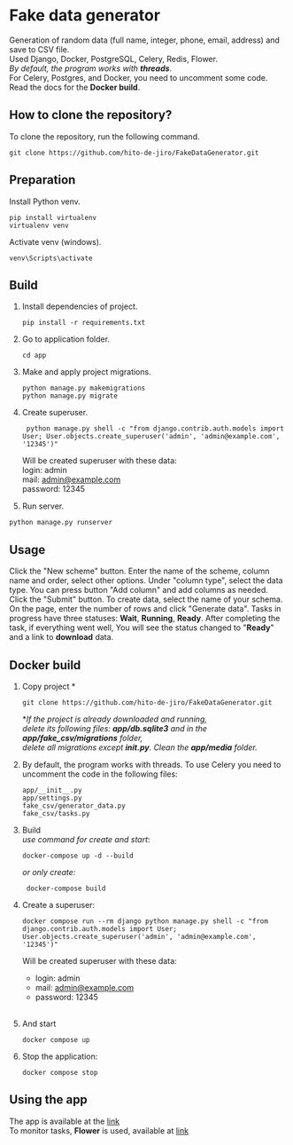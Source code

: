 Fake data generator
===================
Generation of random data (full name, integer, phone, email, address)
and save to CSV file.<br>
Used Django, Docker, PostgreSQL, Celery, Redis, Flower.<br>
_By default, the program works with_ _**threads**_.<br>
For Celery, Postgres, and Docker, you need to uncomment some code.<br>
Read the docs for the **Docker build**.

## How to clone the repository?

To clone the repository, run the following command.

```shell
git clone https://github.com/hito-de-jiro/FakeDataGenerator.git
```

## Preparation

Install Python venv.

```shell
pip install virtualenv
virtualenv venv
```

Activate venv (windows).

```shell
venv\Scripts\activate
```

## Build

1. Install dependencies of project.
   ```shell
   pip install -r requirements.txt
   ```
2. Go to application folder.
   ```shell
   cd app
   ```
3. Make and apply project migrations.
   ```shell
   python manage.py makemigrations
   python manage.py migrate
   ```

4. Create superuser.
   ```shell
    python manage.py shell -c "from django.contrib.auth.models import User; User.objects.create_superuser('admin', 'admin@example.com', '12345')"
   ```
   Will be created superuser with these data:<br>
   login: admin<br>
   mail: admin@example.com<br>
   password: 12345

5. Run server.

```shell
python manage.py runserver
```

## Usage

Click the "New scheme" button. Enter the name of the scheme, column name and order, select other options.
Under "column type", select the data type.
You can press button "Add column" and add columns as needed.
Click the "Submit" button.
To create data, select the name of your schema.
On the page, enter the number of rows and click "Generate data".
Tasks in progress have three statuses: **Wait**, **Running**, **Ready**.
After completing the task, if everything went well,
You will see the status changed to "**Ready**" and a link to **download** data.

## Docker build

1. Copy project *
    ```shell
    git clone https://github.com/hito-de-jiro/FakeDataGenerator.git
    ```
   *_If the project is already downloaded and running,<br>
   delete its following files: **app/db.sqlite3** and in the **app/fake_csv/migrations** folder,<br>
   delete all migrations except **__init__.py**. Clean the **app/media** folder._

2. By default, the program works with threads. To use Celery you need to uncomment the code in the following files:
   ```
   app/__init__.py
   app/settings.py
   fake_csv/generator_data.py
   fake_csv/tasks.py
   ```
3. Build
   <br>_use command for create and start_:
    ```shell
    docker-compose up -d --build
    ```
   _or only create:_
   ```shell
    docker-compose build
    ```
4. Create a superuser:<br>

   ```shell
   docker compose run --rm django python manage.py shell -c "from django.contrib.auth.models import User; User.objects.create_superuser('admin', 'admin@example.com', '12345')"
   ```
   Will be created superuser with these data:<br>
    - login: admin<br>
    - mail: admin@example.com<br>
    - password: 12345<br><br>

5. And start
   ```shell
   docker compose up
   ```
6. Stop the application:
    ```shell
    docker compose stop
    ```

## Using the app

The app is available at the [link](http://127.0.0.1:8000/) <br>
To monitor tasks, **Flower** is used, available at [link](http://127.0.0.1:5555/)